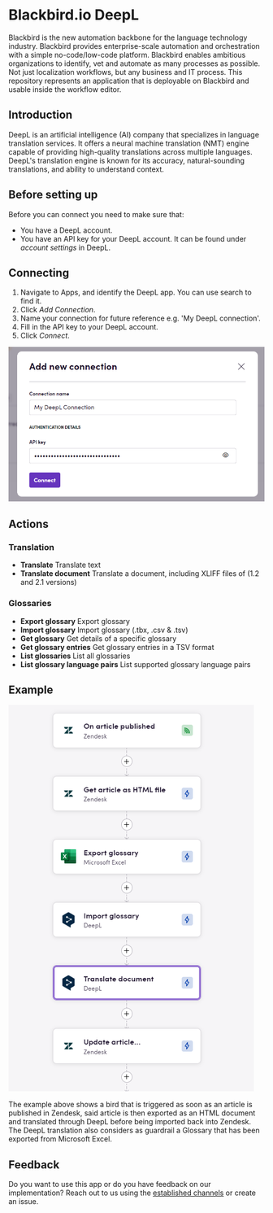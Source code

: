# Blackbird.io DeepL

Blackbird is the new automation backbone for the language technology industry. Blackbird provides enterprise-scale automation and orchestration with a simple no-code/low-code platform. Blackbird enables ambitious organizations to identify, vet and automate as many processes as possible. Not just localization workflows, but any business and IT process. This repository represents an application that is deployable on Blackbird and usable inside the workflow editor.

## Introduction

<!-- begin docs -->

DeepL is an artificial intelligence (AI) company that specializes in language translation services. It offers a neural machine translation (NMT) engine capable of providing high-quality translations across multiple languages. DeepL's translation engine is known for its accuracy, natural-sounding translations, and ability to understand context.

## Before setting up

Before you can connect you need to make sure that:

- You have a DeepL account.
- You have an API key for your DeepL account. It can be found under _account settings_ in DeepL.

## Connecting

1. Navigate to Apps, and identify the DeepL app. You can use search to find it.
2. Click _Add Connection_.
3. Name your connection for future reference e.g. 'My DeepL connection'.
4. Fill in the API key to your DeepL account.
5. Click _Connect_.

![DeepLBlackbirdConnection](image/README/DeepLBlackbirdConnection.png)

## Actions

### Translation 

- **Translate** Translate text
- **Translate document** Translate a document, including XLIFF files of (1.2 and 2.1 versions)

### Glossaries 

- **Export glossary** Export glossary
- **Import glossary** Import glossary (.tbx, .csv & .tsv)
- **Get glossary** Get details of a specific glossary
- **Get glossary entries** Get glossary entries in a TSV format
- **List glossaries** List all glossaries
- **List glossary language pairs** List supported glossary language pairs

## Example

![DeepLExample](image/README/DeepLExample.png)

The example above shows a bird that is triggered as soon as an article is published in Zendesk, said article is then exported as an HTML document and translated through DeepL before being imported back into Zendesk. The DeepL translation also considers as guardrail a Glossary that has been exported from Microsoft Excel.

## Feedback

Do you want to use this app or do you have feedback on our implementation? Reach out to us using the [established channels](https://www.blackbird.io/) or create an issue.

<!-- end docs -->
 

